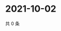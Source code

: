# 2021-10-02

共 0 条

<!-- BEGIN WEIBO -->
<!-- 最后更新时间 Sat Oct 02 2021 11:11:21 GMT+0800 (China Standard Time) -->

<!-- END WEIBO -->
